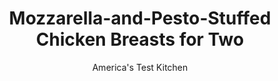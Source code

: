 ---
layout: ../../layouts/MarkdownPostLayout.astro
title: Mozzarella-and-Pesto-Stuffed Chicken Breasts for Two
author: America's Test Kitchen
pubDate: 2023-03-15
description: "Adding a flavorful filling can be a great way to make mild chicken breasts seem special. But could we make it easy enough for a weeknight supper for two?"
image_url: https://res.cloudinary.com/hksqkdlah/image/upload/ar_1:1,c_fill,dpr_2.0,f_auto,fl_lossy.progressive.strip_profile,g_faces:auto,q_auto:low,w_344/42442-sfs-cooking-for-two-mozzarella-and-pesto-stuffed-chicken-9
tags: ["Main Courses","Chicken","Weeknight","For Two"]
calories: 
protein: 
carbohydrates: 
fats: 
fiber: 
ingredients: ["2 (8-ounce), boneless, skinless chicken breasts, tenderloins removed, trimmed",", Salt and pepper","3/4 cup, fresh basil leaves","1/4 cup, grated Parmesan cheese","2 tablespoons plus 2 teaspoons, extra-virgin olive oil","2 tablespoons, panko bread crumbs","1 , small garlic cloves, minced","2 (4-inch-long) sticks, mozzarella string cheese"]
serves: 2
time: "50 minutes"
instructions: ["Adjust oven rack to middle position and heat oven to 400 degrees. Working with 1 breast at a time and starting at thick end of breast, cut 3½-inch-long horizontal pocket along side, stopping ½ inch from interior edge and 1 inch from tapered bottom. Wiggle tip of knife inside pocket to increase pocket's length to about 4 inches to accommodate cheese. Season breasts inside and out with salt and pepper.","Process basil, Parmesan, 2 tablespoons oil, panko, garlic, ¼ teaspoon salt, and ¼ teaspoon pepper in food processor until smooth, about 10 seconds, scraping down sides of bowl as needed.","Place 1 mozzarella stick in center of each breast. Pack 2 tablespoons pesto inside each breast, encasing mozzarella and leaving ¼-inch border along cut edge. Tie each breast with 3 evenly spaced pieces of kitchen twine to enclose filling.","Heat remaining 2 teaspoons oil in 10-inch ovensafe nonstick skillet over medium-high heat until just smoking. Add breasts, smooth side down, and cook until well browned, about 3 minutes. Flip breasts, transfer skillet to oven, and bake until thickest part of filling registers 160 degrees, 15 to 17 minutes. Transfer breasts to cutting board, tent with aluminum foil, and let rest for 5 minutes.","Remove twine, then slice chicken ½ inch thick. Serve."]
nutrition: undefined
notes: "If you wash your basil, make sure to dry it well before processing it. Some string cheese products are longer than 4 inches, so be sure to measure and cut accordingly to avoid a blowout. Reserve the chicken tenderloins for another use. You will need kitchen twine for this recipe."
---